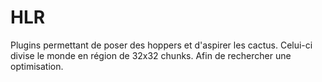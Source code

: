 # HLR
Plugins permettant de poser des hoppers et d'aspirer les cactus.
Celui-ci divise le monde en région de 32x32 chunks. Afin de rechercher une optimisation.
